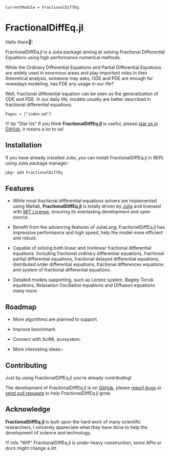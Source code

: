 ```@meta
CurrentModule = FractionalDiffEq
```

# FractionalDiffEq.jl

Hello there👋!

FractionalDiffEq.jl is a Julia package aiming at solving Fractional Differential Equations using high performance numerical methods.

While the Ordinary Differential Equations and Partial Differential Equations are widely used in enormous areas and play important roles in their theoretical analysis, someone may asks, ODE and PDE are enough for nowadays modeling, has FDE any usage in our life?

Well, fractional differential equation can be seen as the generalization of ODE and PDE. In our daily life, models usually are better described in fractional differential equations.

```@contents
Pages = ["index.md"]
```

!!! tip "Star Us"
	If you think **FractionalDiffEq.jl** is useful, please [star us in GitHub](httpd://github.com/SciFracX/FractionalDiffEq.jl), it means a lot to us!

## Installation

If you have already installed Julia, you can install FractionalDiffEq.jl in REPL using Julia package manager:

```julia
pkg> add FractionalDiffEq
```

## Features

* While most fractional differential equations solvers are implemented using Matlab, **FractionalDiffEq.jl** is totally driven by [Julia](https://julialang.org/) and licensed with [MIT License](https://en.wikipedia.org/wiki/MIT_License), ensuring its everlasting development and open source.

* Benefit from the advancing features of JuliaLang, FractionalDiffEq.jl has impressive performance and high speed, help the model more efficient and robust.

* Capable of solving both linear and nonlinear fractional differential equations. Including fractional ordinary differential equations, fractional partial differential equations, fractional delayed differential equations, distributed order differential equations, fractional differences equations and system of fractional differential equations.

* Detailed models supporting, such as Lorenz system, Bagley Torvik equations, Relaxation Oscillation equations and Diffusion equations many more.

## Roadmap

* More algorithms are planned to support.

* Improve benchmark.

* Connect with SciML ecosystem.

* More interesting ideas~

## Contributing

Just by using FractionalDiffEq.jl you're already contributing!

The development of FractionalDiffEq.jl is on [GitHub](https://github.com/SciFracX/FractionalDiffEq.jl), please [report bugs](https://github.com/SciFracX/FractionalDiffEq.jl/issues) or [send pull requests](https://github.com/SciFracX/FractionalDiffEq.jl/pulls) to help FractionalDiffEq.jl grow.

## Acknowledge

**FractionalDiffEq.jl** is built upon the hard work of many scientific researchers, I sincerely appreciate what they have done to help the development of science and technology.

!!! info "WIP"
	FractionalDiffEq.jl is under heavy construction, some APIs or docs might change a lot.